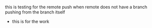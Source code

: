 this is testing for the remote push
when remote does not have a branch
pushing from the branch itself

- this is for the work